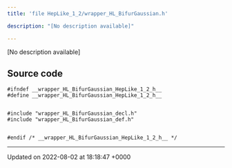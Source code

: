 ```yaml
---
title: 'file HepLike_1_2/wrapper_HL_BifurGaussian.h'

description: "[No description available]"

---
```







[No description available]




## Source code

```
#ifndef __wrapper_HL_BifurGaussian_HepLike_1_2_h__
#define __wrapper_HL_BifurGaussian_HepLike_1_2_h__


#include "wrapper_HL_BifurGaussian_decl.h"
#include "wrapper_HL_BifurGaussian_def.h"


#endif /* __wrapper_HL_BifurGaussian_HepLike_1_2_h__ */
```


-------------------------------

Updated on 2022-08-02 at 18:18:47 +0000
